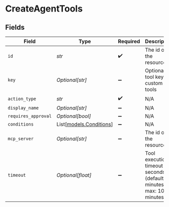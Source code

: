 # CreateAgentTools


## Fields

| Field                                                                   | Type                                                                    | Required                                                                | Description                                                             |
| ----------------------------------------------------------------------- | ----------------------------------------------------------------------- | ----------------------------------------------------------------------- | ----------------------------------------------------------------------- |
| `id`                                                                    | *str*                                                                   | :heavy_check_mark:                                                      | The id of the resource                                                  |
| `key`                                                                   | *Optional[str]*                                                         | :heavy_minus_sign:                                                      | Optional tool key for custom tools                                      |
| `action_type`                                                           | *str*                                                                   | :heavy_check_mark:                                                      | N/A                                                                     |
| `display_name`                                                          | *Optional[str]*                                                         | :heavy_minus_sign:                                                      | N/A                                                                     |
| `requires_approval`                                                     | *Optional[bool]*                                                        | :heavy_minus_sign:                                                      | N/A                                                                     |
| `conditions`                                                            | List[[models.Conditions](../models/conditions.md)]                      | :heavy_minus_sign:                                                      | N/A                                                                     |
| `mcp_server`                                                            | *Optional[str]*                                                         | :heavy_minus_sign:                                                      | The id of the resource                                                  |
| `timeout`                                                               | *Optional[float]*                                                       | :heavy_minus_sign:                                                      | Tool execution timeout in seconds (default: 2 minutes, max: 10 minutes) |